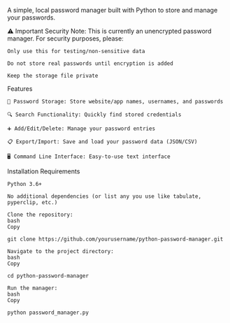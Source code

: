 A simple, local password manager built with Python to store and manage your passwords.

⚠️ Important Security Note: This is currently an unencrypted password manager. For security purposes, please:

    Only use this for testing/non-sensitive data

    Do not store real passwords until encryption is added

    Keep the storage file private

Features

    📝 Password Storage: Store website/app names, usernames, and passwords

    🔍 Search Functionality: Quickly find stored credentials

    ➕ Add/Edit/Delete: Manage your password entries

    📋 Export/Import: Save and load your password data (JSON/CSV)

    🖥️ Command Line Interface: Easy-to-use text interface

Installation
Requirements

    Python 3.6+

    No additional dependencies (or list any you use like tabulate, pyperclip, etc.)

    Clone the repository:
    bash
    Copy

    git clone https://github.com/yourusername/python-password-manager.git

    Navigate to the project directory:
    bash
    Copy

    cd python-password-manager

    Run the manager:
    bash
    Copy

    python password_manager.py

